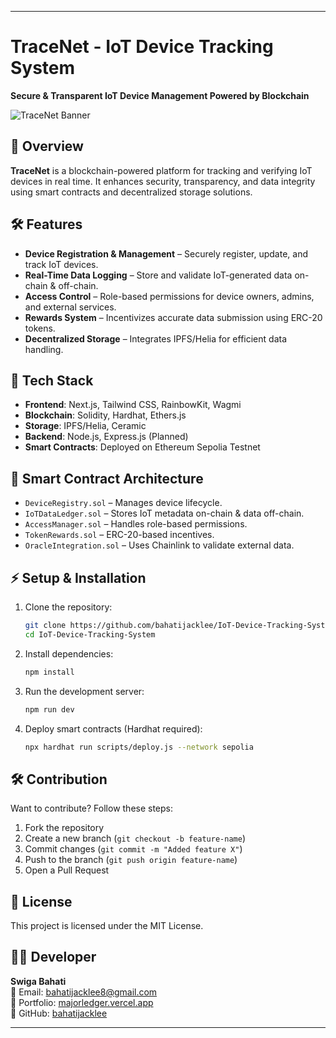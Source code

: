   
---

# **TraceNet - IoT Device Tracking System**  
**Secure & Transparent IoT Device Management Powered by Blockchain**  

![TraceNet Banner](your_banner_image_link_here)  

## 🚀 Overview  
**TraceNet** is a blockchain-powered platform for tracking and verifying IoT devices in real time. It enhances security, transparency, and data integrity using smart contracts and decentralized storage solutions.  

## 🛠 Features  
- **Device Registration & Management** – Securely register, update, and track IoT devices.  
- **Real-Time Data Logging** – Store and validate IoT-generated data on-chain & off-chain.  
- **Access Control** – Role-based permissions for device owners, admins, and external services.  
- **Rewards System** – Incentivizes accurate data submission using ERC-20 tokens.  
- **Decentralized Storage** – Integrates IPFS/Helia for efficient data handling.  

## 🔗 Tech Stack  
- **Frontend**: Next.js, Tailwind CSS, RainbowKit, Wagmi  
- **Blockchain**: Solidity, Hardhat, Ethers.js  
- **Storage**: IPFS/Helia, Ceramic  
- **Backend**: Node.js, Express.js (Planned)  
- **Smart Contracts**: Deployed on Ethereum Sepolia Testnet  

## 📜 Smart Contract Architecture  
- `DeviceRegistry.sol` – Manages device lifecycle.  
- `IoTDataLedger.sol` – Stores IoT metadata on-chain & data off-chain.  
- `AccessManager.sol` – Handles role-based permissions.  
- `TokenRewards.sol` – ERC-20-based incentives.  
- `OracleIntegration.sol` – Uses Chainlink to validate external data.  

## ⚡ Setup & Installation  
1. Clone the repository:  
   ```sh
   git clone https://github.com/bahatijacklee/IoT-Device-Tracking-System.git
   cd IoT-Device-Tracking-System
   ```
2. Install dependencies:  
   ```sh
   npm install
   ```
3. Run the development server:  
   ```sh
   npm run dev
   ```
4. Deploy smart contracts (Hardhat required):  
   ```sh
   npx hardhat run scripts/deploy.js --network sepolia
   ```

## 🛠 Contribution  
Want to contribute? Follow these steps:  
1. Fork the repository  
2. Create a new branch (`git checkout -b feature-name`)  
3. Commit changes (`git commit -m "Added feature X"`)  
4. Push to the branch (`git push origin feature-name`)  
5. Open a Pull Request  

## 📜 License  
This project is licensed under the MIT License.  

## 👨‍💻 Developer  
**Swiga Bahati**  
📧 Email: [bahatijacklee8@gmail.com](mailto:bahatijacklee8@gmail.com)  
🔗 Portfolio: [majorledger.vercel.app](https://majorledger.vercel.app)  
🐙 GitHub: [bahatijacklee](https://github.com/bahatijacklee)  

---

